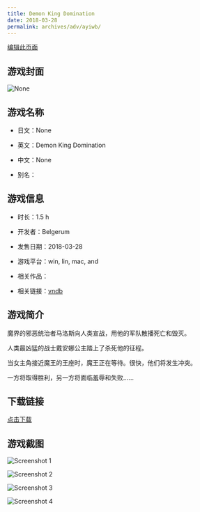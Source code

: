 ```yaml
---
title: Demon King Domination
date: 2018-03-28
permalink: archives/adv/ayiwb/
---
```

[编辑此页面](https://github.com/ACG-3/ADV3-source/blob/main/source/_posts/Demon%20King%20Domination.md)

## 游戏封面

![None](https://pan.timero.xyz/d/onedrive/img_lib_001/Demon%20King%20Domination_cover.avif)


## 游戏名称

- 日文：None
- 英文：Demon King Domination
- 中文：None

- 别名：


## 游戏信息

- 时长：1.5 h
- 开发者：Belgerum
- 发售日期：2018-03-28
- 游戏平台：win, lin, mac, and
- 相关作品：

- 相关链接：[vndb](https://vndb.org/v22768)


## 游戏简介

魔界的邪恶统治者马洛斯向人类宣战，用他的军队散播死亡和毁灭。

人类最凶猛的战士戴安娜公主踏上了杀死他的征程。

当女主角接近魔王的王座时，魔王正在等待。很快，他们将发生冲突。

一方将取得胜利，另一方将面临羞辱和失败......


## 下载链接

[点击下载](https://pan.timero.xyz/onedrive/adv_lib_001/Demon%20King%20Domination)


## 游戏截图


![Screenshot 1](https://pan.timero.xyz/d/onedrive/img_lib_001/Demon%20King%20Domination_Screenshot_1.avif)

![Screenshot 2](https://pan.timero.xyz/d/onedrive/img_lib_001/Demon%20King%20Domination_Screenshot_2.avif)

![Screenshot 3](https://pan.timero.xyz/d/onedrive/img_lib_001/Demon%20King%20Domination_Screenshot_3.avif)

![Screenshot 4](https://pan.timero.xyz/d/onedrive/img_lib_001/Demon%20King%20Domination_Screenshot_4.avif)

